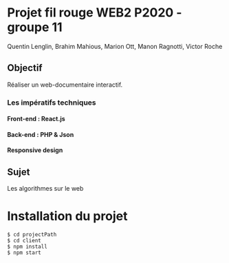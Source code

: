 # Projet fil rouge WEB2 P2020 - groupe 11
Quentin Lenglin, Brahim Mahious, Marion Ott, Manon Ragnotti, Victor Roche

## Objectif
Réaliser un web-documentaire interactif.

### Les impératifs techniques 
#### Front-end : React.js
#### Back-end : PHP & Json
#### Responsive design

## Sujet
Les algorithmes sur le web


# Installation du projet

```shell
$ cd projectPath
$ cd client
$ npm install
$ npm start
